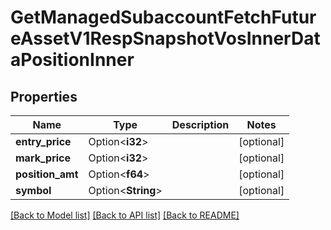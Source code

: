 # GetManagedSubaccountFetchFutureAssetV1RespSnapshotVosInnerDataPositionInner

## Properties

Name | Type | Description | Notes
------------ | ------------- | ------------- | -------------
**entry_price** | Option<**i32**> |  | [optional]
**mark_price** | Option<**i32**> |  | [optional]
**position_amt** | Option<**f64**> |  | [optional]
**symbol** | Option<**String**> |  | [optional]

[[Back to Model list]](../README.md#documentation-for-models) [[Back to API list]](../README.md#documentation-for-api-endpoints) [[Back to README]](../README.md)



